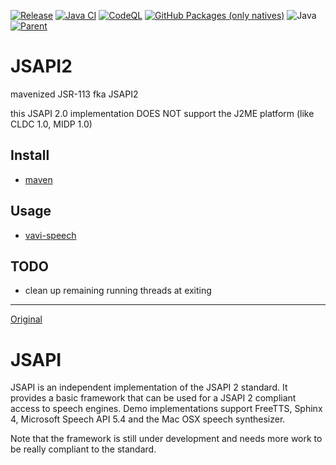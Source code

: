 [![Release](https://jitpack.io/v/umjammer/jsapi.svg)](https://jitpack.io/#umjammer/jsapi)
[![Java CI](https://github.com/umjammer/jsapi/actions/workflows/maven.yml/badge.svg)](https://github.com/umjammer/jsapi/actions/workflows/maven.yml)
[![CodeQL](https://github.com/umjammer/jsapi/actions/workflows/codeql-analysis.yml/badge.svg)](https://github.com/umjammer/jsapi/actions/workflows/codeql-analysis.yml)
[![GitHub Packages (only natives)](https://github.com/umjammer/jsapi/actions/workflows/maven-publish.yml/badge.svg)](https://github.com/umjammer/jsapi/actions/workflows/maven-publish.yml)
![Java](https://img.shields.io/badge/Java-8-b07219)
[![Parent](https://img.shields.io/badge/Parent-vavi--speech2-pink)](https://github.com/umjammer/vavi-speech2)

# JSAPI2

mavenized JSR-113 fka JSAPI2

this JSAPI 2.0 implementation DOES NOT support the J2ME platform (like CLDC 1.0, MIDP 1.0)

## Install

 * [maven](https://jitpack.io/#umjammer/jsapi)

## Usage

 * [vavi-speech](https://github.com/umjammer/vavi-speech)

## TODO

 * clean up remaining running threads at exiting

---

[Original](https://github.com/JVoiceXML/jsapi)

# JSAPI

JSAPI is an independent implementation of the JSAPI 2 standard. It provides a basic framework that can be used for a JSAPI 2 compliant access to speech engines. Demo implementations support FreeTTS, Sphinx 4, Microsoft Speech API 5.4 and the Mac OSX speech synthesizer.

Note that the framework is still under development and needs more work to be really compliant to the standard.
